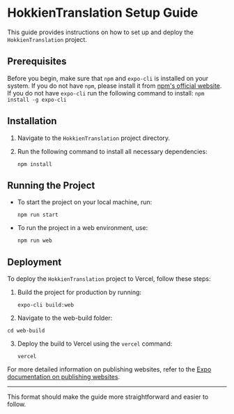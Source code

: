 # HokkienTranslation Setup Guide

This guide provides instructions on how to set up and deploy the `HokkienTranslation` project.

## Prerequisites

Before you begin, make sure that `npm` and `expo-cli` is installed on your system. If you do not have `npm`, please install it from [npm's official website](https://www.npmjs.com/get-npm).
If you do not have `expo-cli` run the following command to install:
    ```
    npm install -g expo-cli
    ```

## Installation

1. Navigate to the `HokkienTranslation` project directory.
2. Run the following command to install all necessary dependencies:

   ```
   npm install
   ```

## Running the Project

- To start the project on your local machine, run:

  ```
  npm run start
  ```

- To run the project in a web environment, use:

  ```
  npm run web
  ```

## Deployment

To deploy the `HokkienTranslation` project to Vercel, follow these steps:

1. Build the project for production by running:

   ```
   expo-cli build:web
   ```
2. Navigate to the web-build folder:
  ```
  cd web-build
  ```
3. Deploy the build to Vercel using the `vercel` command:

   ```
   vercel
   ```

For more detailed information on publishing websites, refer to the [Expo documentation on publishing websites](https://docs.expo.dev/distribution/publishing-websites/).

--- 

This format should make the guide more straightforward and easier to follow.
